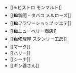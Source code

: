 - [[☕ビストロ モンマルト]]
- [[🛍️新聞・タバコ メルローズ]]
- [[🛍️フラワーショップ シエテ]]
- [[🛍️ニューベリー商店]]
- [[🛍️修理屋 スタンリー工房]]
- [[マーク]]
- [[ハリー]]
- [[シーナ]]
- [[ギン婆さん]]
